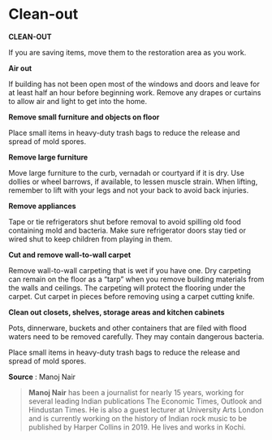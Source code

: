 # Clean-out

**CLEAN-OUT**

If you are saving items, move them to the restoration area as you work.

**Air out**

 If building has not been open most of the windows and doors and leave for at least half an hour before beginning work. Remove any drapes or curtains to allow air and light to get into the home. 

**Remove small furniture and objects on floor**

 Place small items in heavy-duty trash bags to reduce the release and spread of mold spores. 

**Remove large furniture**

 Move large furniture to the curb, vernadah or courtyard if it is dry. Use dollies or wheel barrows, if available, to lessen muscle strain. When lifting, remember to lift with your legs and not your back to avoid back injuries. 

**Remove appliances**

 Tape or tie refrigerators shut before removal to avoid spilling old food containing mold and bacteria. Make sure refrigerator doors stay tied or wired shut to keep children from playing in them.

**Cut and remove wall-to-wall carpet** 

Remove wall-to-wall carpeting that is wet if you have one. Dry carpeting can remain on the floor as a “tarp” when you remove building materials from the walls and ceilings. The carpeting will protect the flooring under the carpet. Cut carpet in pieces before removing using a carpet cutting knife. 

**Clean out closets, shelves, storage areas and kitchen cabinets** 

Pots, dinnerware, buckets and other containers that are filed with flood waters need to be removed carefully. They may contain dangerous bacteria. 

Place small items in heavy-duty trash bags to reduce the release and spread of mold spores.

**Source** : Manoj Nair

> **Manoj Nair** has been a journalist for nearly 15 years, working for several leading Indian publications The Economic Times, Outlook and Hindustan Times. He is also a guest lecturer at University Arts London and is currently working on the history of Indian rock music to be published by Harper Collins in 2019. He lives and works in Kochi.



